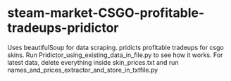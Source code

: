 # steam-market-CSGO-profitable-tradeups-pridictor
Uses beautifulSoup for data scraping.
pridicts profitable tradeups for csgo skins. Run Pridictor_using_existing_data_in_file.py to see how it works. 
For latest data, delete everything inside skin_prices.txt and run names_and_prices_extractor_and_store_in_txtfile.py

